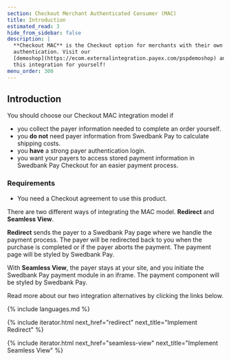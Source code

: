 ```yaml
---
section: Checkout Merchant Authenticated Consumer (MAC)
title: Introduction
estimated_read: 3
hide_from_sidebar: false
description: |
  **Checkout MAC** is the Checkout option for merchants with their own consumer 
  authentication. Visit our 
  [demoshop](https://ecom.externalintegration.payex.com/pspdemoshop) and test 
  this integration for yourself!
menu_order: 300
---
```


## Introduction

You should choose our Checkout MAC integration model if

-   you collect the payer information needed to complete an order yourself.
-   you **do not** need payer information from Swedbank Pay to calculate
    shipping costs.
-   you **have** a strong payer authentication login.
-   you want your payers to access stored payment information in Swedbank Pay
    Checkout for an easier payment process.

### Requirements

-   You need a Checkout agreement to use this product.

There are two different ways of integrating the MAC model.
**Redirect** and **Seamless View**.

**Redirect** sends the payer to a Swedbank Pay page where we handle the
payment process. The payer will be redirected back to you when the purchase
is completed or if the payer aborts the payment. The payment page will be
styled by Swedbank Pay.

With **Seamless View**, the payer stays at your site, and you initiate the
Swedbank Pay payment module in an iframe. The payment component will be styled
by Swedbank Pay.

Read more about our two integration alternatives by clicking the links below.

{% include languages.md %}

{% include iterator.html next_href="redirect"
                         next_title="Implement Redirect" %}

{% include iterator.html next_href="seamless-view"
                         next_title="Implement Seamless View" %}

[after-payment-capture]: /checkout/v3/capture
[https]: /introduction#connection-and-protocol
